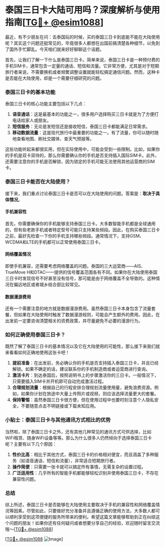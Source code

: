 # 泰国三日卡大陆可用吗？深度解析与使用指南[[TG💪+ @esim1088](https://t.me/s/esim1088)]

最近，有不少朋友在问：去泰国玩的时候，买的泰国三日卡到底能不能在大陆使用呢？其实这个问题还挺常见的，毕竟很多人都想在出国前搞清楚各种细节，以免到了国外手忙脚乱。今天咱们就来好好聊聊这个话题。

首先，让我们了解一下什么是泰国三日卡。简单来说，泰国三日卡是一种预付费的手机SIM卡，通常包含一定量的通话、短信和流量。它非常方便，尤其是对于短期旅行者来说，不需要换机或者频繁调整设置就能轻松搞定通信问题。然而，这种卡是否能在大陆使用，却是一个需要仔细研究的问题。

### 泰国三日卡的基本功能

泰国三日卡的核心功能主要包括以下几点：

1. **语音通话**：这是最基本的功能之一，很多用户选择购买三日卡就是为了方便打电话给家人或朋友。
2. **短信服务**：无论是发短信还是接收短信，泰国三日卡都能满足日常需求。
3. **移动数据流量**：这是现代旅行中最重要的功能之一。有了流量，你可以随时随地查看地图、刷社交媒体、查天气预报等。

这些功能听起来都很实用，但在实际使用中，可能会受到一些限制。比如，如果你的手机是双卡双待的，那么你需要确认你的手机是否支持插入国际SIM卡。此外，还需要注意你的手机是否解锁，因为锁定的手机可能无法使用其他运营商的SIM卡。

### 泰国三日卡能否在大陆使用？

接下来，我们重点讨论泰国三日卡是否可以在大陆使用的问题。答案是：**取决于具体情况**。

#### 手机兼容性

首先，你需要确保你的手机能够支持泰国三日卡。大多数智能手机都是全球通用的，但有些老款手机或者特定型号可能只支持某些频段。因此，在购买泰国三日卡之前，最好先检查一下你的手机支持哪些频段。通常情况下，支持GSM、WCDMA和LTE的手机都可以正常使用泰国三日卡。

#### 网络覆盖情况

即使手机兼容，还需要考虑网络覆盖的问题。泰国的三大运营商——AIS、TrueMove H和DTAC——提供的信号覆盖范围各有不同。如果你在大陆使用泰国三日卡时发现信号不好甚至没有信号，那可能是由于网络覆盖不全导致的。这种情况在偏远地区或者城乡结合部比较常见。

#### 数据漫游费用

还有一个需要注意的地方就是数据漫游费用。虽然泰国三日卡本身包含了流量套餐，但如果在大陆使用时触发了数据漫游规则，可能会产生额外的费用。因此，在出发前一定要咨询清楚相关的资费政策，并尽量避免不必要的漫游行为。

### 如何正确使用泰国三日卡？

既然了解了泰国三日卡的基本情况以及它在大陆使用的可能性，那么接下来我们就来看看如何正确地使用这张卡吧！

1. **提前准备**：在出发前，务必确认你的手机是否支持插入泰国三日卡，并且已经解锁。如果不确定的话，建议联系你的手机制造商或者运营商进行查询。
2. **激活卡片**：到达泰国后，按照说明书上的步骤激活你的三日卡。一般情况下，只需要插入SIM卡并开机即可自动完成激活过程。
3. **合理规划流量**：根据自己的行程安排合理规划流量使用量，避免浪费资源。例如，如果你计划在旅途中大量上传照片或视频，则应该选择流量更大的套餐。
4. **保持警惕**：虽然泰国三日卡很方便，但在使用过程中也要时刻注意个人隐私安全，不要随意点击不明链接或下载未知应用。

### 小贴士：泰国三日卡与其他通讯方式相比的优势

当然啦，除了泰国三日卡之外，还有其他几种常见的通讯方式可供选择，比如WiFi租赁、随身WiFi设备等等。那么为什么很多人仍然倾向于选择泰国三日卡呢？主要有以下几个原因：

1. **性价比高**：相比于其他方式，泰国三日卡的价格相对便宜，而且涵盖了多种服务（如语音通话、短信和流量），非常适合短期旅行者。
2. **操作简便**：只需要一张卡就可以搞定所有事情，无需复杂的设置过程。
3. **广泛适用性**：几乎所有的智能手机都能够轻松识别并使用泰国三日卡，不存在兼容性问题。

### 总结

综上所述，泰国三日卡是否能够在大陆使用主要取决于手机的兼容性和网络覆盖情况等因素。尽管如此，只要做好充分准备并且遵循正确的使用方法，大多数人都可以顺利享受到这项便捷的服务所带来的便利。希望这篇文章能够帮助到正在纠结这个问题的朋友！如果你还有任何疑问或者想要分享自己的经验，欢迎随时留言交流哦～[[TG💪+ @esim1088](https://t.me/s/esim1088)]

[[TG💪+ @esim1088](https://t.me/s/esim1088) ![Image](https://i.postimg.cc/4NQfJmqS/Snipaste-2025-05-13-00-14-12.png)]